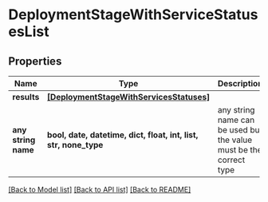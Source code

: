 # DeploymentStageWithServiceStatusesList


## Properties
Name | Type | Description | Notes
------------ | ------------- | ------------- | -------------
**results** | [**[DeploymentStageWithServicesStatuses]**](DeploymentStageWithServicesStatuses.md) |  | [optional] 
**any string name** | **bool, date, datetime, dict, float, int, list, str, none_type** | any string name can be used but the value must be the correct type | [optional]

[[Back to Model list]](../README.md#documentation-for-models) [[Back to API list]](../README.md#documentation-for-api-endpoints) [[Back to README]](../README.md)


